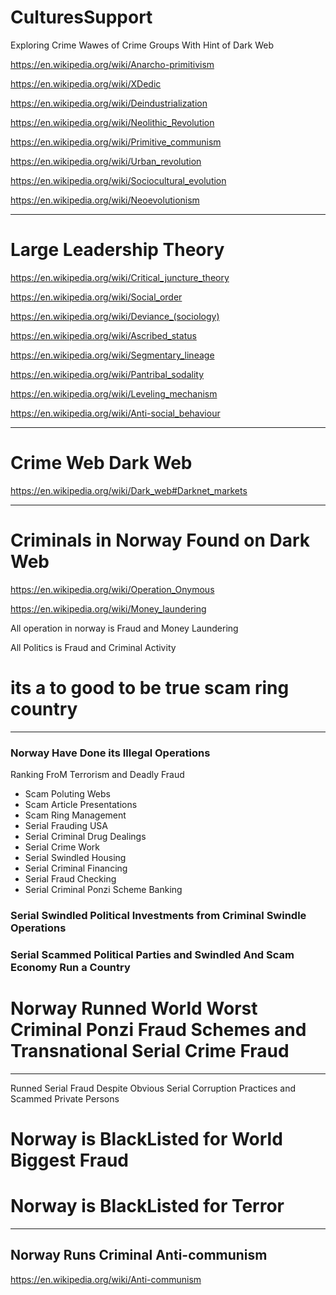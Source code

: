 # CulturesSupport



Exploring Crime Wawes of Crime Groups With Hint of Dark Web



https://en.wikipedia.org/wiki/Anarcho-primitivism

https://en.wikipedia.org/wiki/XDedic


https://en.wikipedia.org/wiki/Deindustrialization

https://en.wikipedia.org/wiki/Neolithic_Revolution


https://en.wikipedia.org/wiki/Primitive_communism


https://en.wikipedia.org/wiki/Urban_revolution

https://en.wikipedia.org/wiki/Sociocultural_evolution

https://en.wikipedia.org/wiki/Neoevolutionism

---------------------




# Large Leadership Theory 



https://en.wikipedia.org/wiki/Critical_juncture_theory

https://en.wikipedia.org/wiki/Social_order

https://en.wikipedia.org/wiki/Deviance_(sociology)

https://en.wikipedia.org/wiki/Ascribed_status

https://en.wikipedia.org/wiki/Segmentary_lineage


https://en.wikipedia.org/wiki/Pantribal_sodality

https://en.wikipedia.org/wiki/Leveling_mechanism

https://en.wikipedia.org/wiki/Anti-social_behaviour

----------------

# Crime Web Dark Web




https://en.wikipedia.org/wiki/Dark_web#Darknet_markets

------------------

# Criminals in Norway Found on Dark Web


https://en.wikipedia.org/wiki/Operation_Onymous


https://en.wikipedia.org/wiki/Money_laundering


All operation in norway is Fraud and Money Laundering

All Politics is Fraud and Criminal Activity




# its a to good to be true scam ring country




------------------


### Norway Have Done its Illegal Operations 

Ranking FroM Terrorism and Deadly Fraud

- Scam Poluting Webs
- Scam Article Presentations
- Scam Ring Management
- Serial Frauding USA
- Serial Criminal Drug Dealings
- Serial Crime Work
- Serial Swindled Housing
- Serial Criminal Financing
- Serial Fraud Checking
- Serial Criminal Ponzi Scheme Banking


### Serial Swindled Political Investments from Criminal Swindle Operations
### Serial Scammed Political Parties and Swindled And Scam Economy Run a Country
# Norway Runned World Worst Criminal Ponzi Fraud Schemes and Transnational Serial Crime Fraud


---------------

Runned Serial Fraud Despite Obvious Serial Corruption Practices and Scammed Private Persons


# Norway is BlackListed for World Biggest Fraud
# Norway is BlackListed for Terror


---------------

## Norway Runs Criminal Anti-communism

https://en.wikipedia.org/wiki/Anti-communism
